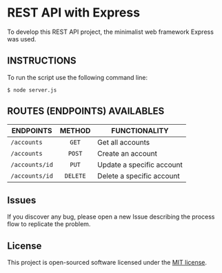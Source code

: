 # REST API with Express

To develop this REST API project, the minimalist web framework Express was used.

## INSTRUCTIONS

To run the script use the following command line:

```
$ node server.js
```

## ROUTES (ENDPOINTS) AVAILABLES

|ENDPOINTS  |METHOD  |FUNCTIONALITY |
|---|:---:|---|
|`/accounts`| `GET`| Get all accounts|
|`/accounts`| `POST`| Create an account|
|`/accounts/id`| `PUT`| Update a specific account|
|`/accounts/id`| `DELETE`| Delete a specific account|

## Issues

If you discover any bug, please  open a new Issue describing the process flow to replicate the problem.

## License

This project is open-sourced software licensed under the [MIT license](https://opensource.org/licenses/MIT).
